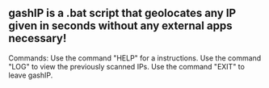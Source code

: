 ## gashIP is a .bat script that geolocates any IP given in seconds without any external apps necessary!
Commands:
Use the command "HELP" for a instructions.
Use the command "LOG" to view the previously scanned IPs.
Use the command "EXIT" to leave gashIP.
